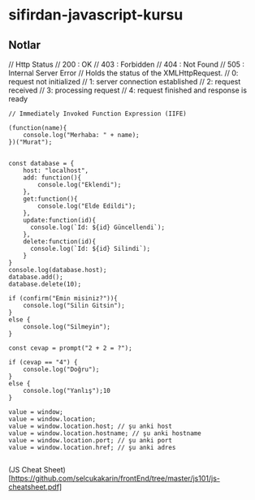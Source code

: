 # sifirdan-javascript-kursu

## Notlar

// Http Status
// 200 : OK
// 403 : Forbidden
// 404 : Not Found
// 505 : Internal Server Error
// Holds the status of the XMLHttpRequest.
// 0: request not initialized 
// 1: server connection established
// 2: request received 
// 3: processing request 
// 4: request finished and response is ready

```
// Immediately Invoked Function Expression (IIFE)

(function(name){
    console.log("Merhaba: " + name);
})("Murat");


const database = {
    host: "localhost",
    add: function(){
        console.log("Eklendi");
    },
    get:function(){
        console.log("Elde Edildi");
    },
    update:function(id){
      console.log(`Id: ${id} Güncellendi`);  
    },
    delete:function(id){
      console.log(`Id: ${id} Silindi`);  
    }
}
console.log(database.host);
database.add();
database.delete(10);

if (confirm("Emin misiniz?")){
    console.log("Silin Gitsin");
}
else {
    console.log("Silmeyin");
}

const cevap = prompt("2 + 2 = ?");

if (cevap == "4") {
    console.log("Doğru");
}
else {
    console.log("Yanlış");10
}

value = window;
value = window.location;
value = window.location.host; // şu anki host
value = window.location.hostname; // şu anki hostname
value = window.location.port; // şu anki port
value = window.location.href; // şu anki adres


```
(JS Cheat Sheet)[https://github.com/selcukakarin/frontEnd/tree/master/js101/js-cheatsheet.pdf]
